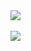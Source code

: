<a href="https://github.com/anuraghazra/github-readme-stats">
  <img align="center" src="https://github-readme-stats.vercel.app/api?username=kishor98100&count_private=true&show_icons=true&theme=radical"/>
</a>
<br/>
<br/>

<a href="https://github.com/anuraghazra/convoychat">
  <img align="center" src="https://github-readme-stats.vercel.app/api/top-langs/?username=kishor98100&layout=compact&theme=radical&langs_count=8" />
</a>
